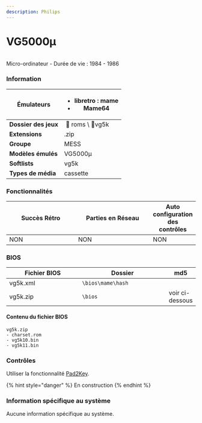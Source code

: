 ```yaml
---
description: Philips
---
```


# VG5000µ

<div align="left"><figure><picture><source srcset="https://raw.githubusercontent.com/fabricecaruso/es-theme-carbon/refs/heads/master/art/logos/vg5k-w.svg" media="(prefers-color-scheme: dark)"><img src="https://raw.githubusercontent.com/fabricecaruso/es-theme-carbon/refs/heads/master/art/logos/vg5k.svg" alt=""></picture><figcaption></figcaption></figure></div>

Micro-ordinateur - Durée de vie : 1984 - 1986

### Information <a href="#information" id="information"></a>

| **Émulateurs**       | <ul><li>libretro : mame</li><li>Mame64</li></ul> |
| -------------------- | ------------------------------------------------ |
| **Dossier des jeux** | ​ 📁 roms \ 📂vg5k                               |
| **Extensions**       | .zip                                             |
| **Groupe**           | MESS                                             |
| **Modèles émulés**   | VG5000µ                                          |
| **Softlists**        | vg5k                                             |
| **Types de média**   | cassette                                         |

### Fonctionnalités <a href="#fonctionnalites" id="fonctionnalites"></a>

<table><thead><tr><th width="221">Succès Rétro</th><th width="245">Parties en Réseau</th><th>Auto configuration des contrôles</th></tr></thead><tbody><tr><td>NON</td><td>NON</td><td>NON</td></tr></tbody></table>

### BIOS <a href="#bios" id="bios"></a>

<table><thead><tr><th width="214">Fichier BIOS</th><th width="245">Dossier</th><th>md5</th></tr></thead><tbody><tr><td>vg5k.xml</td><td><code>\bios\mame\hash</code></td><td>​</td></tr><tr><td>vg5k.zip</td><td><code>\bios</code></td><td>voir ci-dessous</td></tr></tbody></table>

#### Contenu du fichier BIOS <a href="#contenu-du-fichier-bios" id="contenu-du-fichier-bios"></a>

```
vg5k.zip
- charset.rom
- vg5k10.bin
- vg5k11.bin
```

### Contrôles <a href="#controles" id="controles"></a>

Utiliser la fonctionnalité [Pad2Key](https://wiki.retrobat.org/francais/controleurs/pad2key).

{% hint style="danger" %}
En construction
{% endhint %}

### Information spécifique au système <a href="#information-specifique-au-systeme" id="information-specifique-au-systeme"></a>

Aucune information spécifique au système.
